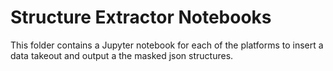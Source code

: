 # Structure Extractor Notebooks

This folder contains a Jupyter notebook for each of the platforms to insert a data takeout and output a the masked json structures.
